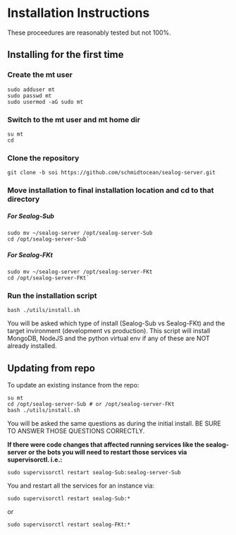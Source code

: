 # Installation Instructions

These proceedures are reasonably tested but not 100%.

## Installing for the first time

### Create the mt user

```
sudo adduser mt
sudo passwd mt
sudo usermod -aG sudo mt
```

### Switch to the mt user and mt home dir
```
su mt
cd
```

### Clone the repository

```
git clone -b soi https://github.com/schmidtocean/sealog-server.git
```

### Move installation to final installation location and cd to that directory

##### For Sealog-Sub
```
sudo mv ~/sealog-server /opt/sealog-server-Sub
cd /opt/sealog-server-Sub`
```

##### For Sealog-FKt
```
sudo mv ~/sealog-server /opt/sealog-server-FKt
cd /opt/sealog-server-FKt`
```

### Run the installation script

```
bash ./utils/install.sh
```

You will be asked which type of install (Sealog-Sub vs Sealog-FKt) and the target invironment (development vs production).  This script will install MongoDB, NodeJS and the python virtual env if any of these are NOT already installed.

## Updating from repo

To update an existing instance from the repo:
```
su mt
cd /opt/sealog-server-Sub # or /opt/sealog-server-FKt
bash ./utils/install.sh
```

You will be asked the same questions as during the initial install.  BE SURE TO ANSWER THOSE QUESTIONS CORRECTLY.

**If there were code changes that affected running services like the sealog-server or the bots you will need to restart those services via supervisorctl.  i.e.:**

```
sudo supervisorctl restart sealog-Sub:sealog-server-Sub
```

You and restart all the services for an instance via:
```
sudo supervisorctl restart sealog-Sub:*
```
or
```
sudo supervisorctl restart sealog-FKt:*
```
